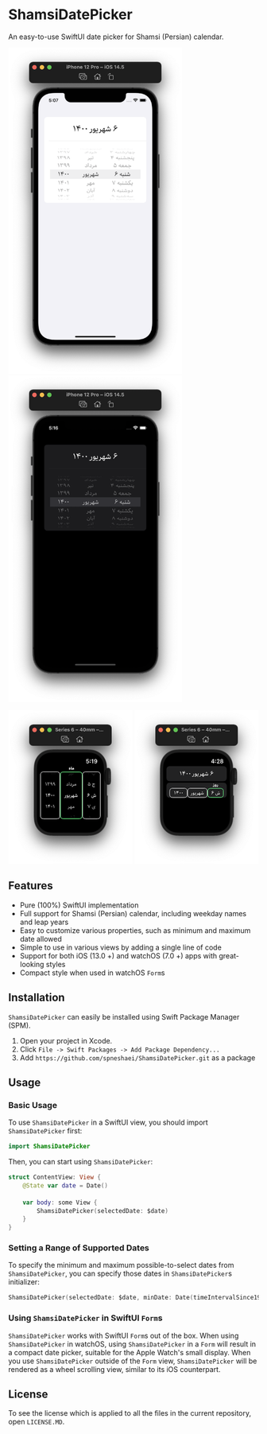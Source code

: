 # ShamsiDatePicker

An easy-to-use SwiftUI date picker for Shamsi (Persian) calendar.

<p float="left">
<img alt="ShamsiDatePicker in iOS" src="images/iPhone.png?raw=true" width="350" />
<img alt="ShamsiDatePicker in iOS with Dark Mode" src="images/iPhoneDark.png?raw=true" width="350" />
</p>
<p float="left">
<img alt="ShamsiDatePicker in Apple Watch" src="images/Watch.png?raw=true" width="250" />
<img alt="ShamsiDatePicker in Apple Watch used in a `Form` view" src="images/WatchForm.png?raw=true" width="250" />
</p>

## Features

- Pure (100%) SwiftUI implementation
- Full support for Shamsi (Persian) calendar, including weekday names and leap years 
- Easy to customize various properties, such as minimum and maximum date allowed
- Simple to use in various views by adding a single line of code
- Support for both iOS (13.0 +) and watchOS (7.0 +) apps with great-looking styles
- Compact style when used in watchOS `Form`s

## Installation

`ShamsiDatePicker` can easily be installed using Swift Package Manager (SPM).

1. Open your project in Xcode.
2. Click `File -> Swift Packages -> Add Package Dependency...`
3. Add `https://github.com/spneshaei/ShamsiDatePicker.git` as a package

## Usage

### Basic Usage

To use `ShamsiDatePicker` in a SwiftUI view, you should import `ShamsiDatePicker` first:
```Swift
import ShamsiDatePicker
```
Then, you can start using `ShamsiDatePicker`:
```Swift
struct ContentView: View {
    @State var date = Date()
    
    var body: some View {
        ShamsiDatePicker(selectedDate: $date)
    }
}
```
### Setting a Range of Supported Dates

To specify the minimum and maximum possible-to-select dates from `ShamsiDatePicker`, you can specify those dates in `ShamsiDatePicker`s initializer:
```Swift
ShamsiDatePicker(selectedDate: $date, minDate: Date(timeIntervalSince1970: 0), maxDate: Date())
```

### Using `ShamsiDatePicker` in SwiftUI `Form`s

`ShamsiDatePicker` works with SwiftUI `Form`s out of the box. When using `ShamsiDatePicker` in watchOS, using `ShamsiDatePicker` in a `Form` will result in a compact date picker, suitable for the Apple Watch's small display. When you use `ShamsiDatePicker` outside of the `Form` view, `ShamsiDatePicker` will be rendered as a wheel scrolling view, similar to its iOS counterpart.

## License

To see the license which is applied to all the files in the current repository, open `LICENSE.MD`. 
